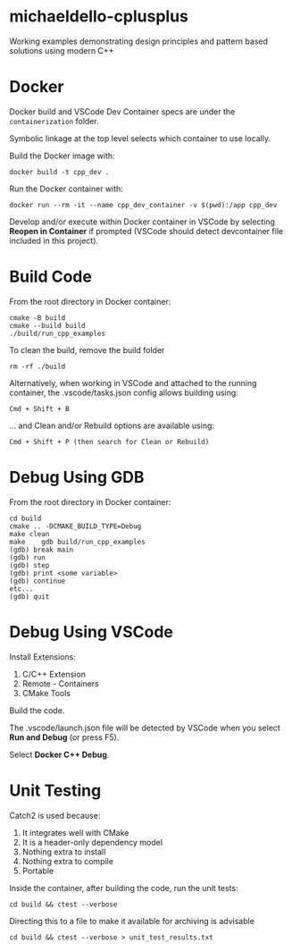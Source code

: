 # michaeldello-cplusplus

Working examples demonstrating design principles and pattern based solutions using modern C++


# Docker

Docker build and VSCode Dev Container specs are under the `containerization` folder.

Symbolic linkage at the top level selects which container to use locally.

Build the Docker image with:

    docker build -t cpp_dev .

Run the Docker container with:

    docker run --rm -it --name cpp_dev_container -v $(pwd):/app cpp_dev

Develop and/or execute within Docker container in VSCode by selecting **Reopen in Container** if prompted (VSCode should detect devcontainer file included in this project).


# Build Code

From the root directory in Docker container:

    cmake -B build
    cmake --build build
    ./build/run_cpp_examples

To clean the build, remove the build folder

    rm -rf ./build

Alternatively, when working in VSCode and attached to the running container, the .vscode/tasks.json config allows building using:

    Cmd + Shift + B

... and Clean and/or Rebuild options are available using:

    Cmd + Shift + P (then search for Clean or Rebuild)


# Debug Using GDB

From the root directory in Docker container:

    cd build
    cmake .. -DCMAKE_BUILD_TYPE=Debug
    make clean
    make    gdb build/run_cpp_examples
    (gdb) break main
    (gdb) run
    (gdb) step
    (gdb) print <some variable>
    (gdb) continue
    etc...
    (gdb) quit


# Debug Using VSCode

Install Extensions:

1. C/C++ Extension
1. Remote - Containers
1. CMake Tools

Build the code.

The .vscode/launch.json file will be detected by VSCode when you select **Run and Debug** (or press F5).

Select **Docker C++ Debug**.


# Unit Testing

Catch2 is used because:

1. It integrates well with CMake
1. It is a header-only dependency model
1. Nothing extra to install
1. Nothing extra to compile
1. Portable

Inside the container, after building the code, run the unit tests:

    cd build && ctest --verbose

Directing this to a file to make it available for archiving is advisable

    cd build && ctest --verbose > unit_test_results.txt